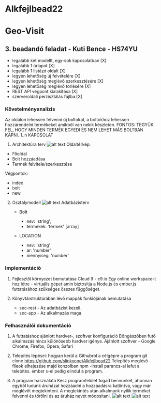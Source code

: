 # Alkfejlbead22

# Geo-Visit
## 3. beadandó feladat - Kuti Bence - HS74YU

- legalább két modellt, egy-sok kapcsolatban [X]
- legalább 1 űrlapot [X]
- legalább 1 listázó oldalt [X]
- legyen lehetőség új felvételére [X]
- legyen lehetőség meglévő szerkesztésére [X]
- legyen lehetőség meglévő törlésére [X]
- REST API végpont kialakítása [X]
- szerveroldali perzisztálás fájlba [X]

### Követelményanalízis
Az oldalon lehessen felvenni új boltokat, a boltokhoz lehessen hozzárendelni termékeket amikből van nekik készleten.
FONTOS: TEGYÜK FEL, HOGY MINDEN TERMÉK EGYEDI ÉS NEM LEHET MÁS BOLTBAN KAPNI. 1..n KAPCSOLAT

1. Architektúra terv
  ![alt text](http://i.imgur.com/KEx01xY.png "oldalterv")
  Oldaltérkép:
  * Főoldal
  * Bolt hozzáadása
  * Termék felvitele/szerkesztése

  Végpontok:
  - index
  - bolt
  - new
 
2. Osztálymodell
  ![alt text](http://i.imgur.com/po3MAeg.png "adatmodell")
  Adatbázisterv
	* Bolt
		- nev: 'string',
		- termekek: 'termek' [array]
		
	* LOCATION
		- nev: 'string'
		- ar: 'number'
		- mennyiseg: 'number'


### Implementáció
1. Fejlesztői környezet bemutatása
	Cloud 9 - c9.io
		Egy online workspace-t hoz létre - virtuális gépet amin biztosítja a Node.js és ember.js futtatásához szükséges összes függőséget.

2. Könyvtárstruktúrában lévő mappák funkiójának bemutatása
	
	* sec-rest - Az adatbázist kezeli.
	* sec-app  - Az alkalmazás maga.

### Felhasználói dokumentáció

1. A futtatáshoz ajánlott hardver-, szoftver konfiguráció
	Böngészőben futó alkalmazás nincs különösebb hardver igénye.
	Ajánlott szoftver - Google Chrome, Firefox, Opera, Safari
	
2. Telepítés lépései: hogyan kerül a Githubról a célgépre a program
	git clone https://github.com/slinkyone/Alkfejlbead22
	Telepítés meglévő fileok elhejezése majd konzolban npm -install parancs-al lefut a telepítés. ember s-el pedig elindul a program.

3. A program használata
  Kész programfelület fogad bennünket, ahonnan egyből tudunk áruházat hozzáadni a hozzáadásra kattintva, vagy már meglévőt megtekinteni.
  A megtekintés után alkalmunk nyílik terméket felvenni és törölni és az áruház nevét módosítani.
	![alt text](http://i.imgur.com/vEt7cCr.png "Listázás")
	![alt text](http://i.imgur.com/MapTfeA.png "Szerkesztés")
